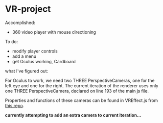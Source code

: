 # VR-project

Accomplished: 
<ul>
<li>360 video player with mouse directioning
</ul>

To do: 
<ul>
<li>modify player controls
<li>add a menu
<li>get Oculus working, Cardboard
</ul>


<p>what I've figured out:</p>
<p>For Oculus to work, we need two THREE PerspectiveCameras, one for the left eye and one for the right. The current iteration of the renderer uses only one THREE PerspectiveCamera, declared on line 193 of the main js file.</p>
<p>Properties and functions of these cameras can be found in VREffect.js from <a href="https://github.com/toji/webvr-test">this repo</a>.</p>
<p><strong>currently attempting to add an extra camera to current iteration...</strong>
